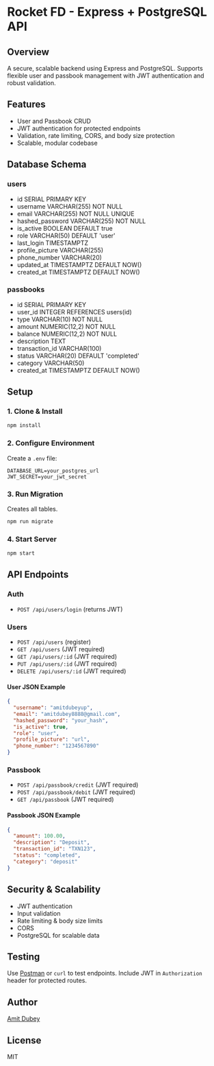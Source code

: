 
# Rocket FD - Express + PostgreSQL API

## Overview
A secure, scalable backend using Express and PostgreSQL. Supports flexible user and passbook management with JWT authentication and robust validation.

## Features
- User and Passbook CRUD
- JWT authentication for protected endpoints
- Validation, rate limiting, CORS, and body size protection
- Scalable, modular codebase

## Database Schema

### users
- id SERIAL PRIMARY KEY
- username VARCHAR(255) NOT NULL
- email VARCHAR(255) NOT NULL UNIQUE
- hashed_password VARCHAR(255) NOT NULL
- is_active BOOLEAN DEFAULT true
- role VARCHAR(50) DEFAULT 'user'
- last_login TIMESTAMPTZ
- profile_picture VARCHAR(255)
- phone_number VARCHAR(20)
- updated_at TIMESTAMPTZ DEFAULT NOW()
- created_at TIMESTAMPTZ DEFAULT NOW()

### passbooks
- id SERIAL PRIMARY KEY
- user_id INTEGER REFERENCES users(id)
- type VARCHAR(10) NOT NULL
- amount NUMERIC(12,2) NOT NULL
- balance NUMERIC(12,2) NOT NULL
- description TEXT
- transaction_id VARCHAR(100)
- status VARCHAR(20) DEFAULT 'completed'
- category VARCHAR(50)
- created_at TIMESTAMPTZ DEFAULT NOW()

## Setup

### 1. Clone & Install
```sh
npm install
```

### 2. Configure Environment
Create a `.env` file:
```
DATABASE_URL=your_postgres_url
JWT_SECRET=your_jwt_secret
```

### 3. Run Migration
Creates all tables.
```sh
npm run migrate
```

### 4. Start Server
```sh
npm start
```

## API Endpoints

### Auth
- `POST /api/users/login` (returns JWT)

### Users
- `POST /api/users` (register)
- `GET /api/users` (JWT required)
- `GET /api/users/:id` (JWT required)
- `PUT /api/users/:id` (JWT required)
- `DELETE /api/users/:id` (JWT required)

#### User JSON Example
```json
{
  "username": "amitdubeyup",
  "email": "amitdubey8888@gmail.com",
  "hashed_password": "your_hash",
  "is_active": true,
  "role": "user",
  "profile_picture": "url",
  "phone_number": "1234567890"
}
```

### Passbook
- `POST /api/passbook/credit` (JWT required)
- `POST /api/passbook/debit` (JWT required)
- `GET /api/passbook` (JWT required)

#### Passbook JSON Example
```json
{
  "amount": 100.00,
  "description": "Deposit",
  "transaction_id": "TXN123",
  "status": "completed",
  "category": "deposit"
}
```

## Security & Scalability
- JWT authentication
- Input validation
- Rate limiting & body size limits
- CORS
- PostgreSQL for scalable data

## Testing
Use [Postman](https://www.postman.com/) or `curl` to test endpoints. Include JWT in `Authorization` header for protected routes.

## Author
[Amit Dubey](https://github.com/amitdubeyup)

## License
MIT
